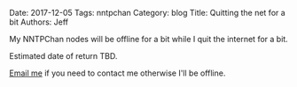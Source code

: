 Date: 2017-12-05
Tags: nntpchan
Category: blog
Title: Quitting the net for a bit
Authors: Jeff

My NNTPChan nodes will be offline for a bit while I quit the internet for a bit.

Estimated date of return TBD.

[Email me](/contact.txt) if you need to contact me otherwise I'll be offline.

